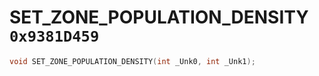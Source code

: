 # SET_ZONE_POPULATION_DENSITY `0x9381D459`

```cpp
void SET_ZONE_POPULATION_DENSITY(int _Unk0, int _Unk1);
```